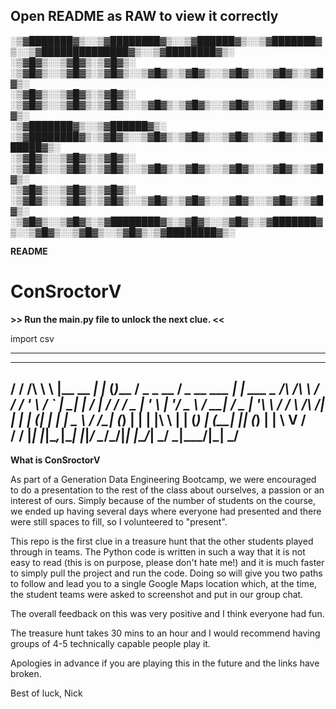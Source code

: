 Open README as RAW to view it correctly
-------------------------------------------------------------------------------------------- 


░▒▓███████▓▒░░▒▓████████▓▒░░▒▓██████▓▒░░▒▓███████▓▒░░▒▓██████████████▓▒░░▒▓████████▓▒░ 
░▒▓█▓▒░░▒▓█▓▒░▒▓█▓▒░      ░▒▓█▓▒░░▒▓█▓▒░▒▓█▓▒░░▒▓█▓▒░▒▓█▓▒░░▒▓█▓▒░░▒▓█▓▒░▒▓█▓▒░        
░▒▓█▓▒░░▒▓█▓▒░▒▓█▓▒░      ░▒▓█▓▒░░▒▓█▓▒░▒▓█▓▒░░▒▓█▓▒░▒▓█▓▒░░▒▓█▓▒░░▒▓█▓▒░▒▓█▓▒░        
░▒▓███████▓▒░░▒▓██████▓▒░ ░▒▓████████▓▒░▒▓█▓▒░░▒▓█▓▒░▒▓█▓▒░░▒▓█▓▒░░▒▓█▓▒░▒▓██████▓▒░   
░▒▓█▓▒░░▒▓█▓▒░▒▓█▓▒░      ░▒▓█▓▒░░▒▓█▓▒░▒▓█▓▒░░▒▓█▓▒░▒▓█▓▒░░▒▓█▓▒░░▒▓█▓▒░▒▓█▓▒░        
░▒▓█▓▒░░▒▓█▓▒░▒▓█▓▒░      ░▒▓█▓▒░░▒▓█▓▒░▒▓█▓▒░░▒▓█▓▒░▒▓█▓▒░░▒▓█▓▒░░▒▓█▓▒░▒▓█▓▒░        
░▒▓█▓▒░░▒▓█▓▒░▒▓████████▓▒░▒▓█▓▒░░▒▓█▓▒░▒▓███████▓▒░░▒▓█▓▒░░▒▓█▓▒░░▒▓█▓▒░▒▓████████▓▒░ 
                                                                                     
**README** 

# ConSroctorV
**>> Run the main.py file to unlock the next clue. <<**

import csv


-------------------------------------------------------------------------------------------- 
 __    __ _           _     _         ___            __                _                    
/ / /\ \ \ |__   __ _| |_  (_)___    / __\___  _ __ / _\_ __ ___   ___| |_ ___  _ __/\   /\ 
\ \/  \/ / '_ \ / _` | __| | / __|  / /  / _ \| '_ \\ \| '__/ _ \ / __| __/ _ \| '__\ \ / / 
 \  /\  /| | | | (_| | |_  | \__ \ / /__| (_) | | | |\ \ | | (_) | (__| || (_) | |   \ V /  
  \/  \/ |_| |_|\__,_|\__| |_|___/ \____/\___/|_| |_\__/_|  \___/ \___|\__\___/|_|    \_/   
--------------------------------------------------------------------------------------------                                                                                            

**What is ConSroctorV**                                                                                                                                                         
                                                                                                                                                           
As part of a Generation Data Engineering Bootcamp, we were encouraged to do a presentation to the rest of the class about ourselves, a passion or an interest of ours. Simply because of the number of students on the course, we ended up having several days where everyone had presented and there were still spaces to fill, so I volunteered to "present". 

This repo is the first clue in a treasure hunt that the other students played through in teams. The Python code is written in such a way that it is not easy to read (this is on purpose, please don't hate me!) and it is much faster to simply pull the project and run the code. Doing so will give you two paths to follow and lead you to a single Google Maps location which, at the time, the student teams were asked to screenshot and put in our group chat.

The overall feedback on this was very positive and I think everyone had fun.

The treasure hunt takes 30 mins to an hour and I would recommend having groups of 4-5 technically capable people play it.

Apologies in advance if you are playing this in the future and the links have broken.

Best of luck,
Nick
